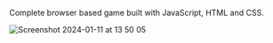Complete browser based game built with JavaScript, HTML and CSS.

![Screenshot 2024-01-11 at 13 50 05](https://github.com/nanualinav/tic-tac-toe/assets/22339975/9b0bc019-5010-4afc-b023-670b86833b0b)
